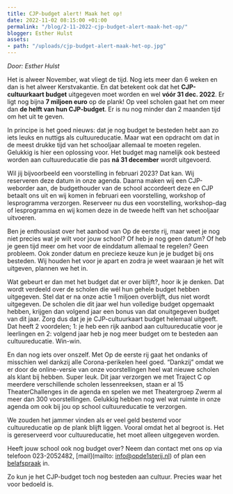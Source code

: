 ```yaml
---
title: CJP-budget alert! Maak het op!
date: 2022-11-02 08:15:00 +01:00
permalink: "/blog/2-11-2022-cjp-budget-alert-maak-het-op/"
blogger: Esther Hulst
assets:
- path: "/uploads/cjp-budget-alert-maak-het-op.jpg"
---
```


*Door: Esther Hulst*

Het is alweer November, wat vliegt de tijd. Nog iets meer dan 6 weken en dan is het alweer Kerstvakantie. En dat betekent ook dat het **CJP-cultuurkaart budget** uitgegeven moet worden en wel **vóór 31 dec. 2022**. Er ligt nog bijna **7 miljoen euro** op de plank! Op veel scholen gaat het om meer dan **de helft van hun CJP-budget**. Er is nu nog minder dan 2 maanden tijd om het uit te geven.

In principe is het goed nieuws: dat je nog budget te besteden hebt aan zo iets leuks en nuttigs als cultuureducatie. Maar wat een opdracht om dat in de meest drukke tijd van het schooljaar allemaal te moeten regelen. Gelukkig is hier een oplossing voor. Het budget mag namelijk ook besteed worden aan cultuureducatie die pas **ná 31 december** wordt uitgevoerd. 

Wil jij bijvoorbeeld een voorstelling in februari 2023? Dat kan. Wij reserveren deze datum in onze agenda. Daarna maken wij een CJP-weborder aan, de budgethouder van de school accordeert deze en CJP betaalt ons uit en wij komen in februari een voorstelling, workshop of lesprogramma verzorgen. Reserveer nu dus een voorstelling, workshop-dag of lesprogramma en wij komen deze in de tweede helft van het schooljaar uitvoeren. 

Ben je enthousiast over het aanbod van Op de eerste rij, maar weet je nog niet precies wat je wilt voor jouw school? Of heb je nog geen datum? Of heb je geen tijd meer om het voor de einddatum allemaal te regelen? Geen probleem. Ook zonder datum en precieze keuze kun je je budget bij ons besteden. Wij houden het voor je apart en zodra je weet waaraan je het wilt uitgeven, plannen we het in. 

Wat gebeurt er dan met het budget dat er over blijft?, hoor ik je denken. Dat wordt verdeeld over de scholen die wél hun gehele budget hebben uitgegeven. Stel dat er na onze actie 1 miljoen overblijft, dus niet wordt uitgegeven. De scholen die dit jaar wel hun volledige budget opgemaakt hebben, krijgen dan volgend jaar een bonus van dat onuitgegeven budget van dit jaar. Zorg dus dat je je CJP-cultuurkaart budget helemaal uitgeeft. Dat heeft 2 voordelen; 1: je heb een rijk aanbod aan cultuureducatie voor je leerlingen en 2: volgend jaar heb je nog meer budget om te besteden aan cultuureducatie. Win-win.

En dan nog iets over onszelf.
Met Op de eerste rij gaat het ondanks of misschien wel dankzij alle Corona-perikelen heel goed. “Dankzij” omdat we er door de online-versie van onze voorstellingen heel wat nieuwe scholen als klant bij hebben. Super leuk. Dit jaar verzorgen we met Traject C op meerdere verschillende scholen lessenreeksen, staan er al 15 TheaterChallenges in de agenda en spelen we met Theatergroep Zwerm al meer dan 300 voorstellingen. Gelukkig hebben nog wel wat ruimte in onze agenda om ook bij jou op school cultuureducatie te verzorgen.

We zouden het jammer vinden als er veel geld bestemd voor cultuureducatie op de plank blijft liggen. Vooral omdat het al begroot is. Het is gereserveerd voor cultuureducatie, het moet alleen uitgegeven worden.  

Heeft jouw school ook nog budget over? Neem dan contact met ons op via telefoon 023-2052482, [mail](mailto: info@opde1sterij.nl) of plan een [belafspraak](https://calendly.com/opde1sterij/bellen-voor-meer-info) in. 

Zo kun je het CJP-budget toch nog besteden aan cultuur. Precies waar het voor bedoeld is.